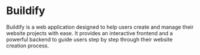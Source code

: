 # Buildify

Buildify is a web application designed to help users create and manage their website projects with ease. It provides an interactive frontend and a powerful backend to guide users step by step through their website creation process.

